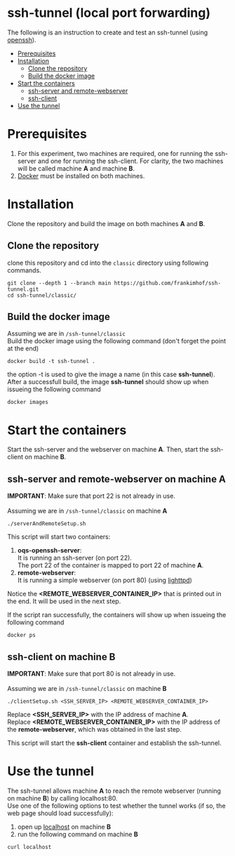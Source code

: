 # ssh-tunnel (local port forwarding)
The following is an instruction to create and test an ssh-tunnel (using [openssh](https://github.com/openssh)).
- [Prerequisites](#prerequisites)
- [Installation](#installation)
  * [Clone the repository](#clone-the-repository)
  * [Build the docker image](#build-the-docker-image)
- [Start the containers](#start-the-containers)
  * [ssh-server and remote-webserver](#ssh-server-and-remote-webserver-on-machine-a)
  * [ssh-client](#ssh-client-on-machine-b)
- [Use the tunnel](#use-the-tunnel)

# Prerequisites
1. For this experiment, two machines are required, one for running the ssh-server and one for running the ssh-client. For clarity, the two machines will be called machine **A** and machine **B**.
2. [Docker](https://www.docker.com/) must be installed on both machines.

# Installation
Clone the repository and build the image on both machines **A** and **B**.
## Clone the repository
clone this repository and cd into the `classic` directory using following commands.
```
git clone --depth 1 --branch main https://github.com/frankimhof/ssh-tunnel.git
cd ssh-tunnel/classic/
```

## Build the docker image
Assuming we are in `/ssh-tunnel/classic`\
Build the docker image using the following command (don't forget the point at the end)
```
docker build -t ssh-tunnel .
```
the option -t is used to give the image a name (in this case **ssh-tunnel**).\
After a successfull build, the image **ssh-tunnel** should show up when issueing the following command
```
docker images
```

# Start the containers
Start the ssh-server and the webserver on machine **A**. Then, start the ssh-client on machine **B**.
## ssh-server and remote-webserver on machine A
**IMPORTANT**: Make sure that port 22 is not already in use.\
\
Assuming we are in `/ssh-tunnel/classic` on machine **A**
```
./serverAndRemoteSetup.sh
```
This script will start two containers:
1. **oqs-openssh-server**:\
It is running an ssh-server (on port 22).\
The port 22 of the container is mapped to port 22 of machine **A**.
2. **remote-webserver**:\
It is running a simple webserver (on port 80) (using [lighttpd](https://www.lighttpd.net/))

Notice the **\<REMOTE\_WEBSERVER\_CONTAINER\_IP\>** that is printed out in the end. It will be used in the next step.

If the script ran successfully, the containers will show up when issueing the following command
```
docker ps
```

## ssh-client on machine B
**IMPORTANT**: Make sure that port 80 is not already in use.\
\
Assuming we are in `/ssh-tunnel/classic` on machine **B**
```
./clientSetup.sh <SSH_SERVER_IP> <REMOTE_WEBSERVER_CONTAINER_IP>
```
Replace **\<SSH\_SERVER\_IP\>** with the IP address of machine **A**.\
Replace **\<REMOTE\_WEBSERVER\_CONTAINER\_IP\>** with the IP address of the **remote-webserver**, which was obtained in the last step.

This script will start the **ssh-client** container and establish the ssh-tunnel.

# Use the tunnel
The ssh-tunnel allows machine **A** to reach the remote webserver (running on machine **B**) by calling localhost:80.\
Use one of the following options to test whether the tunnel works (if so, the web page should load successfully):
1. open up [localhost](http://localhost) on machine **B**
2. run the following command on machine **B**
```
curl localhost
```

